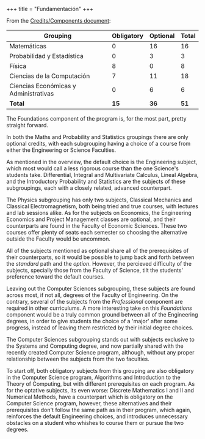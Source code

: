 +++
title = "Fundamentación"
+++

From the [Credits/Components document][credits]:

| Grouping                              | Obligatory | Optional | Total  |
|---------------------------------------|------------|----------|--------|
| Matemáticas                           |    0       |   16     |   16   |
| Probabilidad y Estadística            |    0       |    3     |    3   |
| Física                                |    8       |    0     |    8   |
| Ciencias de la Computación            |    7       |   11     |   18   |
| Ciencias Económicas y Administrativas |    0       |    6     |    6   |
| **Total**                             | **15**     | **36**   | **51** |

The Foundations component of the program is, for the most part, pretty straight forward.

In both the Maths and Probability and Statistics groupings there are only optional credits,
with each subgrouping having a choice of a course from either the Engineering or Science Faculties.

As mentioned in the overview, the default choice is the Engineering subject, which most would
call a less rigorous course than the one Science's students take.
Differential, Integral and Multivariate Calculus, Lineal Algebra,
and the Introductory Probability and Statistics are the subjects of these subgroupings,
each with a closely related, advanced counterpart.

The Physics subgrouping has only two subjects, Classical Mechanics and Classical Electromagnetism,
both being tried and true courses, with lectures and lab sessions alike.
As for the subjects on Economics, the Engineering Economics and Project Management classes are optional,
and their counterparts are found in the Faculty of Economic Sciences. These two courses
offer plenty of seats each semester so choosing the alternative outside the Faculty would be uncommon.

All of the subjects mentioned as optional
share all of the prerequisites of their counterparts, so it would be possible to jump back
and forth between the *standard* path and the *option*. However, the percieved difficulty of the subjects,
specially those from the Faculty of Science, tilt the students' preference toward the default courses.

Leaving out the Computer Sciences subgrouping, these subjects are found across most,
if not all, degrees of the Faculty of Engineering. On the contrary, several of the subjects from
the *Professional* component are required in other curriculums.
A more interesting take on this *Foundations*
component would be a truly common ground between all of the Engineering degrees,
in order to give students the choice of a 'major' after some progress, instead of
leaving them restricted by their initial degree choices.

The Computer Sciences subgrouping stands out with subjects exclusive to the 
Systems and Computing degree, and now partially shared with the recently created 
Computer Science program, although, without any proper relationship between the
subjects from the two faculties.

To start off, both obligatory subjects from this grouping are also obligatory
in the Computer Science program, Algorithms and Introduction to the Theory of Computing,
but with different prerequisites on each program. As for the optative subjects,
its even worse: Discrete Mathematics I and II and Numerical Methods, have a
counterpart which is obligatory on the Computer Science program, however, these
alternatives and their prerequisites don't follow the same path as in their
program, which again, reinforces the default Engineering choices, and introduces
unnecessary obstacles on a student who whishes to course them or pursue the two degrees.


[credits]: http://www.legal.unal.edu.co/rlunal/home/doc.jsp?d_i=73193
